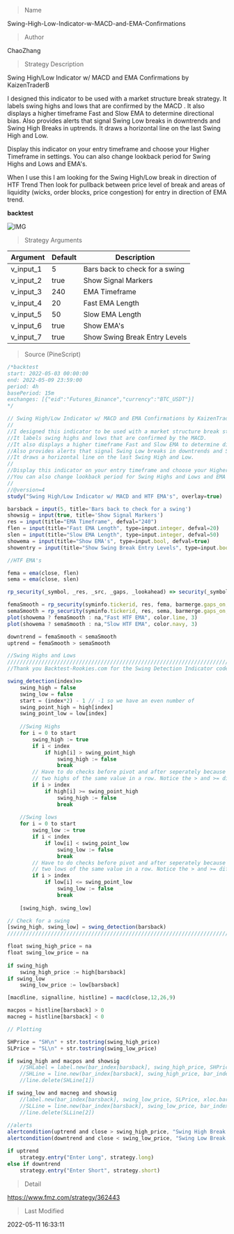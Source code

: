 
> Name

Swing-High-Low-Indicator-w-MACD-and-EMA-Confirmations

> Author

ChaoZhang

> Strategy Description

Swing High/Low Indicator w/ MACD and EMA Confirmations by KaizenTraderB

I designed this indicator to be used with a market structure break strategy.
It labels swing highs and lows that are confirmed by the MACD .
It also displays a higher timeframe Fast and Slow EMA to determine directional bias.
Also provides alerts that signal Swing Low breaks in downtrends and Swing High Breaks in uptrends.
It draws a horizontal line on the last Swing High and Low.

Display this indicator on your entry timeframe and choose your Higher Timeframe in settings.
You can also change lookback period for Swing Highs and Lows and EMA's.

When I use this I am looking for the Swing High/Low break in direction of HTF Trend
Then look for pullback between price level of break and areas of liquidity (wicks, order blocks, price congestion) for entry in direction of EMA trend.

**backtest**

 ![IMG](https://www.fmz.com/upload/asset/218f429f1e8d47fc2fc.png) 

> Strategy Arguments



|Argument|Default|Description|
|----|----|----|
|v_input_1|5|Bars back to check for a swing|
|v_input_2|true|Show Signal Markers|
|v_input_3|240|EMA Timeframe|
|v_input_4|20|Fast EMA Length|
|v_input_5|50|Slow EMA Length|
|v_input_6|true|Show EMA's|
|v_input_7|true|Show Swing Break Entry Levels|


> Source (PineScript)

``` javascript
/*backtest
start: 2022-05-03 00:00:00
end: 2022-05-09 23:59:00
period: 4h
basePeriod: 15m
exchanges: [{"eid":"Futures_Binance","currency":"BTC_USDT"}]
*/

// Swing High/Low Indicator w/ MACD and EMA Confirmations by KaizenTraderB
//
//I designed this indicator to be used with a market structure break strategy.
//It labels swing highs and lows that are confirmed by the MACD.  
//It also displays a higher timeframe Fast and Slow EMA to determine directional bias.
//Also provides alerts that signal Swing Low breaks in downtrends and Swing High Breaks in uptrends.
//It draws a horizontal line on the last Swing High and Low.
//
//Display this indicator on your entry timeframe and choose your Higher Timeframe in settings.
//You can also change lookback period for Swing Highs and Lows and EMA's.
//
//@version=4
study("Swing High/Low Indicator w/ MACD and HTF EMA's", overlay=true)

barsback = input(5, title='Bars back to check for a swing')
showsig = input(true, title='Show Signal Markers')
res = input(title="EMA Timeframe", defval="240")
flen = input(title="Fast EMA Length", type=input.integer, defval=20)
slen = input(title="Slow EMA Length", type=input.integer, defval=50)
showema = input(title="Show EMA's", type=input.bool, defval=true)
showentry = input(title="Show Swing Break Entry Levels", type=input.bool, defval=true)

//HTF EMA's

fema = ema(close, flen)
sema = ema(close, slen)

rp_security(_symbol, _res, _src, _gaps, _lookahead) => security(_symbol, _res, _src[barstate.isrealtime ? 1 : 0], _gaps, _lookahead)

femaSmooth = rp_security(syminfo.tickerid, res, fema, barmerge.gaps_on, barmerge.lookahead_off)
semaSmooth = rp_security(syminfo.tickerid, res, sema, barmerge.gaps_on, barmerge.lookahead_off)
plot(showema ? femaSmooth : na,"Fast HTF EMA", color.lime, 3)
plot(showema ? semaSmooth : na,"Slow HTF EMA", color.navy, 3)

downtrend = femaSmooth < semaSmooth
uptrend = femaSmooth > semaSmooth

//Swing Highs and Lows
////////////////////////////////////////////////////////////////////////////////
//Thank you Backtest-Rookies.com for the Swing Detection Indicator code

swing_detection(index)=>
    swing_high = false
    swing_low = false
    start = (index*2) - 1 // -1 so we have an even number of
    swing_point_high = high[index]
    swing_point_low = low[index]
    
    //Swing Highs
    for i = 0 to start
        swing_high := true
        if i < index 
            if high[i] > swing_point_high 
                swing_high := false
                break
        // Have to do checks before pivot and after seperately because we can get
        // two highs of the same value in a row. Notice the > and >= difference
        if i > index
            if high[i] >= swing_point_high 
                swing_high := false
                break
        
    //Swing lows
    for i = 0 to start
        swing_low := true
        if i < index
            if low[i] < swing_point_low 
                swing_low := false
                break  
        // Have to do checks before pivot and after seperately because we can get
        // two lows of the same value in a row. Notice the > and >= difference
        if i > index
            if low[i] <= swing_point_low 
                swing_low := false
                break 
        
    [swing_high, swing_low]

// Check for a swing
[swing_high, swing_low] = swing_detection(barsback)
////////////////////////////////////////////////////////////////////////////////

float swing_high_price = na
float swing_low_price = na
 
if swing_high
    swing_high_price := high[barsback] 
if swing_low
    swing_low_price := low[barsback] 

[macdline, signalline, histline] = macd(close,12,26,9)

macpos = histline[barsback] > 0
macneg = histline[barsback] < 0

// Plotting

SHPrice = "SH\n" + str.tostring(swing_high_price)
SLPrice = "SL\n" + str.tostring(swing_low_price)

if swing_high and macpos and showsig
    //SHLabel = label.new(bar_index[barsback], swing_high_price, SHPrice, xloc.bar_index, yloc.abovebar, color.red, label.style_arrowdown, textcolor=color.red, size=size.normal)
    //SHLine = line.new(bar_index[barsback], swing_high_price, bar_index[barsback] + 20, swing_high_price, xloc.bar_index, extend.none, color.black, width=2)
    //line.delete(SHLine[1])

if swing_low and macneg and showsig
    //label.new(bar_index[barsback], swing_low_price, SLPrice, xloc.bar_index, yloc.belowbar, color.green, label.style_arrowup, textcolor=color.green)
    //SLLine = line.new(bar_index[barsback], swing_low_price, bar_index[barsback] + 20, swing_low_price, xloc.bar_index, extend.none, color.black, width=2)
    //line.delete(SLLine[2])
    
//alerts
alertcondition(uptrend and close > swing_high_price, "Swing High Break in Uptrend", "Swing High Break!")
alertcondition(downtrend and close < swing_low_price, "Swing Low Break in Downtrend", "Swing Low Break!")

if uptrend
    strategy.entry("Enter Long", strategy.long)
else if downtrend
    strategy.entry("Enter Short", strategy.short)
```

> Detail

https://www.fmz.com/strategy/362443

> Last Modified

2022-05-11 16:33:11
